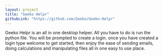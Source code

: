 ```yaml
---
layout: project
title: "Geeko Helpr"
githubLink: "https://github.com/Geeko/Geeko-Helpr"
---
```

  Geeko Helpr is an all in one desktop helper. All you have to do is run the
python file. You will be prompted to create a login. once you have created a 
login type welcome to get started, then enjoy the ease of sending emails, doing
calculations and manipulating files all in one easy to use place.
